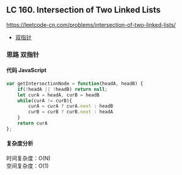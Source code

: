 ## LC 160. Intersection of Two Linked Lists

https://leetcode-cn.com/problems/intersection-of-two-linked-lists/

- [双指针](#思路-双指针)

### 思路 双指针

#### 代码 JavaScript

```JavaScript
var getIntersectionNode = function(headA, headB) {
    if(!headA || !headB) return null;
    let curA = headA, curB = headB
    while(curA != curB){
        curA = curA ? curA.next : headB
        curB = curB ? curB.next : headA
    }
    return curA
};

```

#### 复杂度分析

时间复杂度：O(N) </br>
空间复杂度：O(1)
